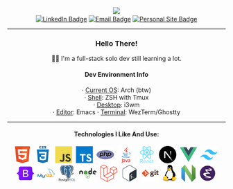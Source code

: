<div id="header" align="center">
  <img src="https://media.giphy.com/media/N69OwUuuxNO6B9Wag8/giphy.gif" width="400"/>

  <div id="badges">
    <a href="www.linkedin.com/in/aaliyah-harper-1473312b0"><img src="https://img.shields.io/badge/LinkedIn-blue?style=for-the-badge&logo=linkedin&logoColor=white" alt="LinkedIn Badge"/></a>
    <a href="mailto:aeverly14@pm.me"><img src="https://img.shields.io/badge/Email-585191?style=for-the-badge&logo=protonmail&logoColor=white" alt="Email Badge"/></a>
    <a href="https://aileks.dev"><img src="https://img.shields.io/badge/Website-black?style=for-the-badge&logo=github&logoColor=white" alt="Personal Site Badge"/></a>
  </div>

---

### Hello There!
:woman_technologist: I'm a full-stack solo dev still learning a lot.

#### Dev Environment Info
  · <ins>Current OS</ins>: Arch (btw)<br/>
  · <ins>Shell</ins>: ZSH with Tmux<br/>
  · <ins>Desktop</ins>: i3wm<br/>
  · <ins>Editor</ins>: Emacs
  · <ins>Terminal</ins>: WezTerm/Ghostty

---

#### Technologies I Like And Use:
  <div id="technologies">
    <img src="https://github.com/devicons/devicon/blob/master/icons/html5/html5-original.svg" title="HTML5" alt="HTML" width="40" height="40"/>&nbsp;
    <img src="https://github.com/devicons/devicon/blob/master/icons/css3/css3-plain-wordmark.svg"  title="CSS3" alt="CSS" width="40" height="40"/>&nbsp;
    <img src="https://github.com/devicons/devicon/blob/master/icons/javascript/javascript-original.svg" title="JavaScript" alt="JavaScript" width="40" height="40"/>&nbsp;
    <img src="https://github.com/devicons/devicon/blob/master/icons/typescript/typescript-original.svg" title="TypeScript" alt="TypeScript" width="40" height="40"/>&nbsp;
    <img src="https://github.com/devicons/devicon/blob/master/icons/php/php-original.svg" title="PHP" alt="PHP" width="40" height="40"/>&nbsp;
    <img src="https://github.com/devicons/devicon/blob/master/icons/java/java-original-wordmark.svg" title="Java" alt="Java" width="40" height="40"/>&nbsp;
    <img src="https://github.com/devicons/devicon/blob/master/icons/react/react-original-wordmark.svg" title="React" alt="React" width="40" height="40"/>&nbsp;
    <img src="https://github.com/devicons/devicon/blob/master/icons/nextjs/nextjs-original.svg" title="NextJS" alt="NextJS" width="40" height="40"/>&nbsp;
    <img src="https://github.com/devicons/devicon/blob/master/icons/vuejs/vuejs-original.svg" title="Vue" alt="Vue" width="40" height="40"/>&nbsp;
    <img src="https://github.com/devicons/devicon/blob/master/icons/tailwindcss/tailwindcss-original.svg" title="TailwindCSS" alt="TailwindCSS" width="40" height="40"/>&nbsp;
    <img src="https://github.com/devicons/devicon/blob/master/icons/bootstrap/bootstrap-original.svg" title="Bootstrap" alt="Bootstrap" width="40" height="40"/>&nbsp;
    <img src="https://github.com/devicons/devicon/blob/master/icons/mysql/mysql-original-wordmark.svg" title="MySQL"  alt="MySQL" width="40" height="40"/>&nbsp;
    <img src="https://github.com/devicons/devicon/blob/master/icons/postgresql/postgresql-original-wordmark.svg" title="PostgreSQL"  alt="PostgreSQL" width="40" height="40"/>&nbsp;
    <img src="https://github.com/devicons/devicon/blob/master/icons/nodejs/nodejs-original-wordmark.svg" title="NodeJS" alt="NodeJS" width="40" height="40"/>&nbsp;
    <img src="https://github.com/devicons/devicon/blob/master/icons/laravel/laravel-original.svg" title="Laravel" alt="Laravel" width="40" height="40"/>&nbsp;
    <img src="https://github.com/devicons/devicon/blob/master/icons/bash/bash-original.svg" title="Bash" alt="Bash" width="40" height="40"/>&nbsp;
    <img src="https://github.com/devicons/devicon/blob/master/icons/git/git-original-wordmark.svg" title="Git" alt="Git" width="40" height="40"/>
    <img src="https://github.com/devicons/devicon/blob/master/icons/linux/linux-original.svg" title="Linux" alt="Linux" width="40" height="40"/>
    <img src="https://github.com/devicons/devicon/blob/master/icons/neovim/neovim-original.svg" title="Neovim" alt="Neovim" width="40" height="40"/>
    <img src="https://github.com/devicons/devicon/blob/master/icons/emacs/emacs-original.svg" title="Emacs" alt="Emacs" width="40" height="40"/>
  </div>
</div>


